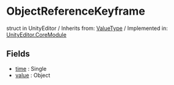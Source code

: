 # ObjectReferenceKeyframe
struct in UnityEditor
 / Inherits from: <a href="https://docs.unity3d.com/6000.0/Documentation/ScriptReference/ValueType.html">ValueType</a> / Implemented in: <a href="https://docs.unity3d.com/6000.0/Documentation/ScriptReference/UnityEditor.CoreModule.html">UnityEditor.CoreModule</a>

## Fields
- <a href="https://docs.unity3d.com/6000.0/Documentation/ScriptReference/ObjectReferenceKeyframe-time.html">time</a> : Single
- <a href="https://docs.unity3d.com/6000.0/Documentation/ScriptReference/ObjectReferenceKeyframe-value.html">value</a> : Object

